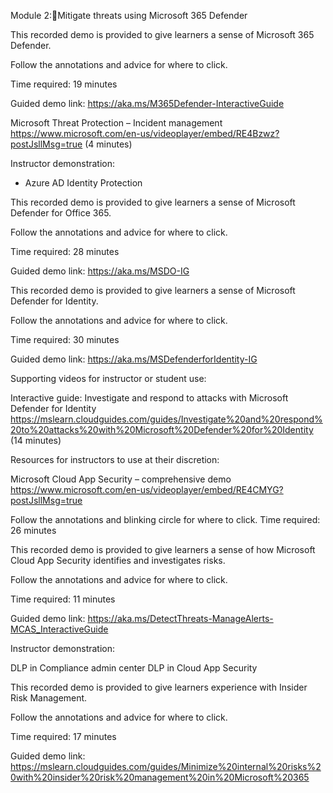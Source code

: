 Module 2:Mitigate threats using Microsoft 365 Defender

This recorded demo is provided to give learners a sense of Microsoft 365 Defender.

Follow the annotations and advice for where to click.

Time required: 19 minutes
  
Guided demo link: https://aka.ms/M365Defender-InteractiveGuide


Microsoft Threat Protection – Incident management
https://www.microsoft.com/en-us/videoplayer/embed/RE4Bzwz?postJsllMsg=true
(4 minutes)

Instructor demonstration:

- Azure AD Identity Protection



This recorded demo is provided to give learners a sense of Microsoft Defender for Office 365.

Follow the annotations and advice for where to click.

Time required: 28 minutes
  
Guided demo link: https://aka.ms/MSDO-IG



This recorded demo is provided to give learners a sense of Microsoft Defender for Identity.

Follow the annotations and advice for where to click.

Time required: 30 minutes
  
Guided demo link: https://aka.ms/MSDefenderforIdentity-IG


Supporting videos for instructor or student use:

Interactive guide: Investigate and respond to attacks with Microsoft Defender for Identity
https://mslearn.cloudguides.com/guides/Investigate%20and%20respond%20to%20attacks%20with%20Microsoft%20Defender%20for%20Identity
(14 minutes)


Resources for instructors to use at their discretion:

Microsoft Cloud App Security – comprehensive demo 
https://www.microsoft.com/en-us/videoplayer/embed/RE4CMYG?postJsllMsg=true

Follow the annotations and blinking circle for where to click.
Time required: 26 minutes


This recorded demo is provided to give learners a sense of how Microsoft Cloud App Security identifies and investigates risks.

Follow the annotations and advice for where to click.

Time required: 11 minutes
  
Guided demo link: https://aka.ms/DetectThreats-ManageAlerts-MCAS_InteractiveGuide


Instructor demonstration:

DLP in Compliance admin center
DLP in Cloud App Security


This recorded demo is provided to give learners experience with Insider Risk Management.

Follow the annotations and advice for where to click.

Time required: 17 minutes
  
Guided demo link: https://mslearn.cloudguides.com/guides/Minimize%20internal%20risks%20with%20insider%20risk%20management%20in%20Microsoft%20365


